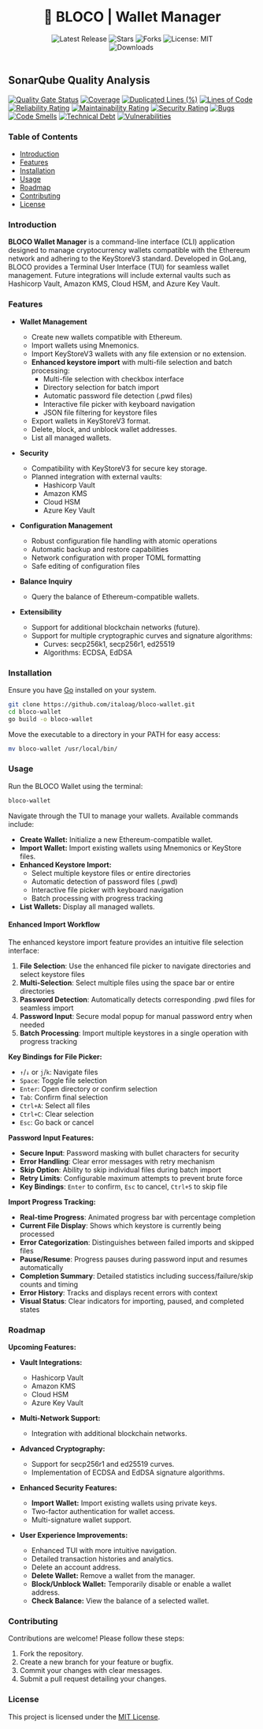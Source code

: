 <!--suppress HtmlDeprecatedAttribute -->

<h1 align="center">🔐 BLOCO | Wallet Manager</h1>

<p align="center">
<a href="https://github.com/italoag/bloco-wallet-manager/releases" style="text-decoration: none">
<img src="https://img.shields.io/github/v/release/italoag/bloco-wallet-manager?style=flat-square" alt="Latest Release">
</a>

<a href="https://github.com/italoag/bloco-wallet-manager/stargazers" style="text-decoration: none">
<img src="https://img.shields.io/github/stars/italoag/bloco-wallet-manager.svg?style=flat-square" alt="Stars">
</a>

<a href="https://github.com/italoag/bloco-wallet-manager/fork" style="text-decoration: none">
<img src="https://img.shields.io/github/forks/italoag/bloco-wallet-manager.svg?style=flat-square" alt="Forks">
</a>

<a href="https://opensource.org/licenses/MIT" style="text-decoration: none">
<img src="https://img.shields.io/badge/License-MIT-blue.svg?style=flat-square" alt="License: MIT">
</a>

<br/>

<a href="https://github.com/italoag/bloco-wallet-manager/releases" style="text-decoration: none">
<img src="https://img.shields.io/badge/platform-windows%20%7C%20macos%20%7C%20linux-informational?style=for-the-badge" alt="Downloads">
</a>

 <a href="https://twitter.com/0xitalo">
        <img src="https://img.shields.io/badge/Twitter-%400xitalo-1DA1F2?logo=twitter&style=for-the-badge" alt=""/>
    </a>

<br/>
<br/>

## SonarQube Quality Analysis
[![Quality Gate Status](https://sonarcloud.io/api/project_badges/measure?project=italoag_bloco-wallet&metric=alert_status)](https://sonarcloud.io/summary/new_code?id=italoag_bloco-wallet)
[![Coverage](https://sonarcloud.io/api/project_badges/measure?project=italoag_bloco-wallet&metric=coverage)](https://sonarcloud.io/summary/new_code?id=italoag_bloco-wallet)
[![Duplicated Lines (%)](https://sonarcloud.io/api/project_badges/measure?project=italoag_bloco-wallet&metric=duplicated_lines_density)](https://sonarcloud.io/summary/new_code?id=italoag_bloco-wallet)
[![Lines of Code](https://sonarcloud.io/api/project_badges/measure?project=italoag_bloco-wallet&metric=ncloc)](https://sonarcloud.io/summary/new_code?id=italoag_bloco-wallet)
[![Reliability Rating](https://sonarcloud.io/api/project_badges/measure?project=italoag_bloco-wallet&metric=reliability_rating)](https://sonarcloud.io/summary/new_code?id=italoag_bloco-wallet)
[![Maintainability Rating](https://sonarcloud.io/api/project_badges/measure?project=italoag_bloco-wallet&metric=sqale_rating)](https://sonarcloud.io/summary/new_code?id=italoag_bloco-wallet)
[![Security Rating](https://sonarcloud.io/api/project_badges/measure?project=italoag_bloco-wallet&metric=security_rating)](https://sonarcloud.io/summary/new_code?id=italoag_bloco-wallet)
[![Bugs](https://sonarcloud.io/api/project_badges/measure?project=italoag_bloco-wallet&metric=bugs)](https://sonarcloud.io/summary/new_code?id=italoag_bloco-wallet)
[![Code Smells](https://sonarcloud.io/api/project_badges/measure?project=italoag_bloco-wallet&metric=code_smells)](https://sonarcloud.io/summary/new_code?id=italoag_bloco-wallet)
[![Technical Debt](https://sonarcloud.io/api/project_badges/measure?project=italoag_bloco-wallet&metric=sqale_index)](https://sonarcloud.io/summary/new_code?id=italoag_bloco-wallet)
[![Vulnerabilities](https://sonarcloud.io/api/project_badges/measure?project=italoag_bloco-wallet&metric=vulnerabilities)](https://sonarcloud.io/summary/new_code?id=italoag_bloco-wallet)

### Table of Contents
- [Introduction](#introduction)
- [Features](#features)
- [Installation](#installation)
- [Usage](#usage)
- [Roadmap](#roadmap)
- [Contributing](#contributing)
- [License](#license)

### Introduction
**BLOCO Wallet Manager** is a command-line interface (CLI) application designed to manage cryptocurrency wallets compatible with the Ethereum network and adhering to the KeyStoreV3 standard. Developed in GoLang, BLOCO provides a Terminal User Interface (TUI) for seamless wallet management. Future integrations will include external vaults such as Hashicorp Vault, Amazon KMS, Cloud HSM, and Azure Key Vault.

### Features
- **Wallet Management**
    - Create new wallets compatible with Ethereum.
    - Import wallets using Mnemonics.
    - Import KeyStoreV3 wallets with any file extension or no extension.
    - **Enhanced keystore import** with multi-file selection and batch processing:
        - Multi-file selection with checkbox interface
        - Directory selection for batch import
        - Automatic password file detection (.pwd files)
        - Interactive file picker with keyboard navigation
        - JSON file filtering for keystore files
    - Export wallets in KeyStoreV3 format.
    - Delete, block, and unblock wallet addresses.
    - List all managed wallets.

- **Security**
    - Compatibility with KeyStoreV3 for secure key storage.
    - Planned integration with external vaults:
        - Hashicorp Vault
        - Amazon KMS
        - Cloud HSM
        - Azure Key Vault

- **Configuration Management**
    - Robust configuration file handling with atomic operations
    - Automatic backup and restore capabilities
    - Network configuration with proper TOML formatting
    - Safe editing of configuration files

- **Balance Inquiry**
    - Query the balance of Ethereum-compatible wallets.

- **Extensibility**
    - Support for additional blockchain networks (future).
    - Support for multiple cryptographic curves and signature algorithms:
        - Curves: secp256k1, secp256r1, ed25519
        - Algorithms: ECDSA, EdDSA

### Installation
Ensure you have [Go](https://golang.org/doc/install) installed on your system.

```bash
git clone https://github.com/italoag/bloco-wallet.git
cd bloco-wallet
go build -o bloco-wallet
```

Move the executable to a directory in your PATH for easy access:

```bash
mv bloco-wallet /usr/local/bin/
```

### Usage
Run the BLOCO Wallet using the terminal:

```bash
bloco-wallet
```

Navigate through the TUI to manage your wallets. Available commands include:

- **Create Wallet:** Initialize a new Ethereum-compatible wallet.
- **Import Wallet:** Import existing wallets using Mnemonics or KeyStore files.
- **Enhanced Keystore Import:** 
    - Select multiple keystore files or entire directories
    - Automatic detection of password files (.pwd)
    - Interactive file picker with keyboard navigation
    - Batch processing with progress tracking
- **List Wallets:** Display all managed wallets.

#### Enhanced Import Workflow

The enhanced keystore import feature provides an intuitive file selection interface:

1. **File Selection**: Use the enhanced file picker to navigate directories and select keystore files
2. **Multi-Selection**: Select multiple files using the space bar or entire directories
3. **Password Detection**: Automatically detects corresponding .pwd files for seamless import
4. **Password Input**: Secure modal popup for manual password entry when needed
5. **Batch Processing**: Import multiple keystores in a single operation with progress tracking

**Key Bindings for File Picker:**
- `↑`/`↓` or `j`/`k`: Navigate files
- `Space`: Toggle file selection
- `Enter`: Open directory or confirm selection
- `Tab`: Confirm final selection
- `Ctrl+A`: Select all files
- `Ctrl+C`: Clear selection
- `Esc`: Go back or cancel

**Password Input Features:**
- **Secure Input**: Password masking with bullet characters for security
- **Error Handling**: Clear error messages with retry mechanism
- **Skip Option**: Ability to skip individual files during batch import
- **Retry Limits**: Configurable maximum attempts to prevent brute force
- **Key Bindings**: `Enter` to confirm, `Esc` to cancel, `Ctrl+S` to skip file

**Import Progress Tracking:**
- **Real-time Progress**: Animated progress bar with percentage completion
- **Current File Display**: Shows which keystore is currently being processed
- **Error Categorization**: Distinguishes between failed imports and skipped files
- **Pause/Resume**: Progress pauses during password input and resumes automatically
- **Completion Summary**: Detailed statistics including success/failure/skip counts and timing
- **Error History**: Tracks and displays recent errors with context
- **Visual Status**: Clear indicators for importing, paused, and completed states

### Roadmap
**Upcoming Features:**

- **Vault Integrations:**
    - Hashicorp Vault
    - Amazon KMS
    - Cloud HSM
    - Azure Key Vault

- **Multi-Network Support:**
    - Integration with additional blockchain networks.

- **Advanced Cryptography:**
    - Support for secp256r1 and ed25519 curves.
    - Implementation of ECDSA and EdDSA signature algorithms.

- **Enhanced Security Features:**
    - **Import Wallet:** Import existing wallets using private keys.
    - Two-factor authentication for wallet access.
    - Multi-signature wallet support.

- **User Experience Improvements:**
    - Enhanced TUI with more intuitive navigation.
    - Detailed transaction histories and analytics.
    - Delete an account address.
    - **Delete Wallet:** Remove a wallet from the manager.
    - **Block/Unblock Wallet:** Temporarily disable or enable a wallet address.
    - **Check Balance:** View the balance of a selected wallet.

### Contributing
Contributions are welcome! Please follow these steps:

1. Fork the repository.
2. Create a new branch for your feature or bugfix.
3. Commit your changes with clear messages.
4. Submit a pull request detailing your changes.


### License
This project is licensed under the [MIT License](LICENSE).
